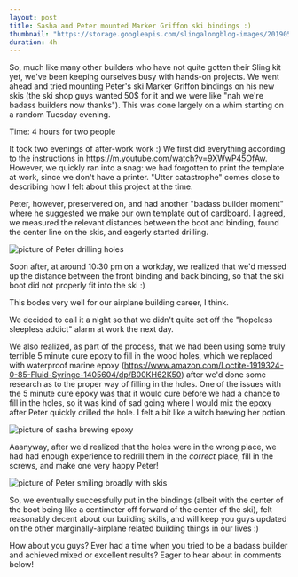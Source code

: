 ```yaml
---
layout: post
title: Sasha and Peter mounted Marker Griffon ski bindings :)
thumbnail: "https://storage.googleapis.com/slingalongblog-images/20190507_204018_thumbnail.jpg"
duration: 4h
---
```


So, much like many other builders who have not quite gotten their Sling kit yet, we've been keeping ourselves busy with hands-on projects. We went ahead and tried mounting Peter's ski Marker Griffon bindings on his new skis (the ski shop guys wanted 50$ for it and we were like "nah we're badass builders now thanks"). This was done largely on a whim starting on a random Tuesday evening.

Time: 4 hours for two people

It took two evenings of after-work work :) We first did everything according to the instructions in https://m.youtube.com/watch?v=9XWwP45OfAw. However, we quickly ran into a snag: we had forgotten to print the template at work, since we don't have a printer. "Utter catastrophe" comes close to describing how I felt about this project at the time. 

Peter, however, preservered on, and had another "badass builder moment" where he suggested we make our own template out of cardboard. I agreed, we measured the relevant distances between the boot and binding, found the center line on the skis, and eagerly started drilling.

![picture of Peter drilling holes](https://storage.googleapis.com/slingalongblog-images/20190506_224909.jpg)

Soon after, at around 10:30 pm on a workday, we realized that we'd messed up the distance between the front binding and back binding, so that the ski boot did not properly fit into the ski :)

This bodes very well for our airplane building career, I think. 

We decided to call it a night so that we didn't quite set off the "hopeless sleepless addict" alarm at work the next day. 

We also realized, as part of the process, that we had been using some truly terrible 5 minute cure epoxy to fill in the wood holes, which we replaced with waterproof marine epoxy (https://www.amazon.com/Loctite-1919324-0-85-Fluid-Syringe-1405604/dp/B00KH62K50) after we'd done some research as to the proper way of filling in the holes. One of the issues with the 5 minute cure epoxy was that it would cure before we had a chance to fill in the holes, so it was kind of sad going where I would mix the epoxy after Peter quickly drilled the hole. I felt a bit like a witch brewing her potion.

![picture of sasha brewing epoxy](https://storage.googleapis.com/slingalongblog-images/20190506_225802.jpg)

Aaanyway, after we'd realized that the holes were in the wrong place, we had had enough experience to redrill them in the *correct* place, fill in the screws, and make one very happy Peter!


![picture of Peter smiling broadly with skis](https://storage.googleapis.com/slingalongblog-images/20190507_204018.jpg)

So, we eventually successfully put in the bindings (albeit with the center of the boot being like a centimeter off forward of the center of the ski), felt reasonably decent about our building skills, and will keep you guys updated on the other marginally-airplane related building things in our lives :)

How about you guys? Ever had a time when you tried to be a badass builder and achieved mixed or excellent results? Eager to hear about in comments below!
